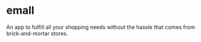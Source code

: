 # emall
An app to fulfill all your shopping needs without the hassle that comes from brick-and-mortar stores.
